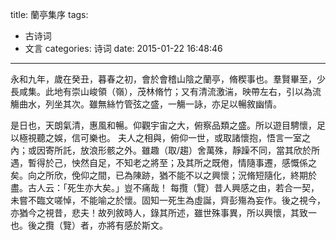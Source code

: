 title: 蘭亭集序
tags:
  - 古诗词
  - 文言
categories: 诗词
date: 2015-01-22 16:48:46
---

永和九年，歲在癸丑，暮春之初，會於會稽山陰之蘭亭，脩稧事也。羣賢畢至，少長咸集。此地有崇山峻領（嶺），茂林脩竹；又有清流激湍，映帶左右，引以為流觴曲水，列坐其次。雖無絲竹管弦之盛，一觴一詠，亦足以暢敘幽情。
<!--more-->
是日也，天朗氣清，惠風和暢。仰觀宇宙之大，俯察品類之盛。所以遊目騁懷，足以極視聽之娛，信可樂也。
夫人之相與，俯仰一世，或取諸懷抱，悟言一室之內；或因寄所託，放浪形骸之外。雖趣（取/趨）舍萬殊，靜躁不同，當其欣於所遇，暫得於己，怏然自足，不知老之將至；及其所之既倦，情隨事遷，感慨係之矣。向之所欣，俛仰之間，已為陳跡，猶不能不以之興懷；況脩短隨化，終期於盡。古人云：「死生亦大矣。」豈不痛哉！
每攬（覽）昔人興感之由，若合一契，未嘗不臨文嗟悼，不能喻之於懷。固知一死生為虛誕，齊彭殤為妄作。後之視今，亦猶今之視昔，悲夫！故列敘時人，錄其所述，雖世殊事異，所以興懷，其致一也。後之攬（覽）者，亦將有感於斯文。

